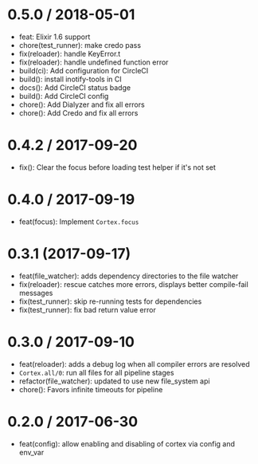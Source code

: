 
0.5.0 / 2018-05-01
==================

  * feat: Elixir 1.6 support
  * chore(test_runner): make credo pass
  * fix(reloader): handle KeyError.t
  * fix(reloader): handle undefined function error
  * build(ci): Add configuration for CircleCI
  * build(): install inotify-tools in CI
  * docs(): Add CircleCI status badge
  * build(): Add CircleCI config
  * chore(): Add Dialyzer and fix all errors
  * chore(): Add Credo and fix all errors

0.4.2 / 2017-09-20
==================

  * fix(): Clear the focus before loading test helper if it's not set

0.4.0 / 2017-09-19
==================

  * feat(focus): Implement `Cortex.focus`

0.3.1 (2017-09-17)
==================

  * feat(file_watcher): adds dependency directories to the file watcher
  * fix(reloader): rescue catches more errors, displays better compile-fail messages
  * fix(test_runner): skip re-running tests for dependencies
  * fix(test_runner): fix bad return value error

0.3.0 / 2017-09-10
==================

   * feat(reloader): adds a debug log when all compiler errors are resolved
   * `Cortex.all/0`: run all files for all pipeline stages
   * refactor(file_watcher): updated to use new file_system api
   * chore(): Favors infinite timeouts for pipeline

0.2.0 / 2017-06-30
==================

   * feat(config): allow enabling and disabling of cortex via config and env_var
